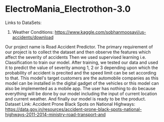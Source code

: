# ElectroMania_Electrothon-3.0

Links to DataSets:
1. Weather Conditions: https://www.kaggle.com/sobhanmoosavi/us-accidents/download

Our project name is Road Accident Predictor. 
The primary requirement of our project is to collect the dataset and then observe the features which affect the severity of accidents
Then we used supervised learning i.e. Classification to train our model.
After training, we tested our data and used it to predict the value of severity among 1, 2 or 3 depending upon which the probability of accident is precited and 
the speed limit can be set according to that.
This model's target customers are the automobile companies as this model can be installed in the digital gadget of the vehicles or this model can also be implemented as a mobile
app.
The user has nothing to do because everything will be done by our model including the input of current location and current weather.
And finally our model is ready to be the product.
Dataset Link:
Accident Prone Black Spots on National Highways: https://data.gov.in/resources/accident-prone-black-spots-national-highways-2011-2014-ministry-road-transport-and
